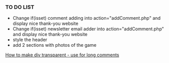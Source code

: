 ### TO DO LIST

+ Change if(isset) comment adding into action="addComment.php" and display nice thank-you website
+ Change if(isset) newsletter email adder into action="addComment.php" and display nice thank-you website
+ style the header
+ add 2 sections with photos of the game

[How to make div transparent - use for long comments](https://stackoverflow.com/questions/20156966/how-to-make-top-and-bottom-of-div-transparent)
